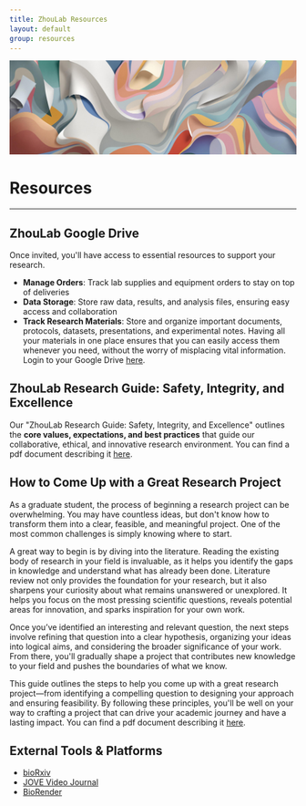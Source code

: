 ```yaml
---
title: ZhouLab Resources
layout: default
group: resources
---
```


<img class="img-fluid mx-auto d-block" src="/static/img/resource2.png" alt="resource2" style="paddig-bottom:0.5em;">


# Resources
---
## ZhouLab Google Drive

Once invited, you'll have access to essential resources to support your research.
- **Manage Orders**: Track lab supplies and equipment orders to stay on top of deliveries
- **Data Storage**: Store raw data, results, and analysis files, ensuring easy access and collaboration
- **Track Research Materials**: Store and organize important documents, protocols, datasets, presentations, and experimental notes. Having all your materials in one place ensures that you can easily access them whenever you need, without the worry of misplacing vital information. Login to your Google Drive [here](https://drive.google.com/drive/u/0/home).


## ZhouLab Research Guide: Safety, Integrity, and Excellence

Our "ZhouLab Research Guide: Safety, Integrity, and Excellence" outlines the **core values, expectations, and best practices** that guide our collaborative, ethical, and innovative research environment. You can find a pdf document describing it [here](/static/pdf/ZhouLab_Research_Guide.pdf).

## How to Come Up with a Great Research Project

As a graduate student, the process of beginning a research project can be overwhelming. You may have countless ideas, but don't know how to transform them into a clear, feasible, and meaningful project. One of the most common challenges is simply knowing where to start.

A great way to begin is by diving into the literature. Reading the existing body of research in your field is invaluable, as it helps you identify the gaps in knowledge and understand what has already been done. Literature review not only provides the foundation for your research, but it also sharpens your curiosity about what remains unanswered or unexplored. It helps you focus on the most pressing scientific questions, reveals potential areas for innovation, and sparks inspiration for your own work.

Once you’ve identified an interesting and relevant question, the next steps involve refining that question into a clear hypothesis, organizing your ideas into logical aims, and considering the broader significance of your work. From there, you'll gradually shape a project that contributes new knowledge to your field and pushes the boundaries of what we know.

This guide outlines the steps to help you come up with a great research project—from identifying a compelling question to designing your approach and ensuring feasibility. By following these principles, you'll be well on your way to crafting a project that can drive your academic journey and have a lasting impact. You can find a pdf document describing it [here](/static/pdf/How_to_Come_Up_with_a_Great_Research_Project.pdf).


## External Tools & Platforms

- [bioRxiv](https://www.biorxiv.org)
- [JOVE Video Journal](https://www.jove.com)
- [BioRender](https://www.biorender.com) 
